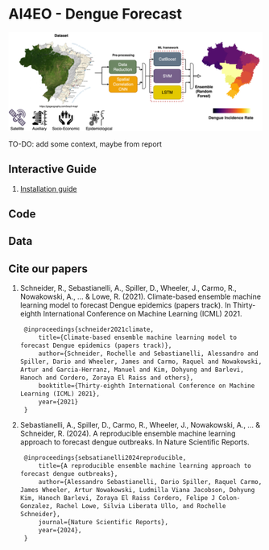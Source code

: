 # AI4EO - Dengue Forecast


![model](ens_model.png)


TO-DO: add some context, maybe from report

## Interactive Guide

1. [Installation guide](guide/installation.md)


## Code



## Data



## Cite our papers

1. Schneider, R., Sebastianelli, A., Spiller, D., Wheeler, J., Carmo, R., Nowakowski, A., ... & Lowe, R. (2021). Climate-based ensemble machine learning model to forecast Dengue epidemics (papers track). In Thirty-eighth International Conference on Machine Learning (ICML) 2021.

        @inproceedings{schneider2021climate,
            title={Climate-based ensemble machine learning model to forecast Dengue epidemics (papers track)},
            author={Schneider, Rochelle and Sebastianelli, Alessandro and Spiller, Dario and Wheeler, James and Carmo, Raquel and Nowakowski, Artur and Garcia-Herranz, Manuel and Kim, Dohyung and Barlevi, Hanoch and Cordero, Zoraya El Raiss and others},
            booktitle={Thirty-eighth International Conference on Machine Learning (ICML) 2021},
            year={2021}
        }

2. Sebastianelli, A., Spiller, D.,  Carmo, R.,  Wheeler, J., Nowakowski, A., ... & Schneider, R. (2024). A reproducible ensemble machine learning approach to forecast dengue outbreaks. In Nature Scientific Reports.
        
        @inproceedings{sebsatianelli2024reproducible,
            title={A reproducible ensemble machine learning approach to forecast dengue outbreaks},
            author={Alessandro Sebastianelli, Dario Spiller, Raquel Carmo, James Wheeler, Artur Nowakowski, Ludmilla Viana Jacobson, Dohyung Kim, Hanoch Barlevi, Zoraya El Raiss Cordero, Felipe J Colon-Gonzalez, Rachel Lowe, Silvia Liberata Ullo, and Rochelle Schneider}, 
            journal={Nature Scientific Reports},
            year={2024},
        }
